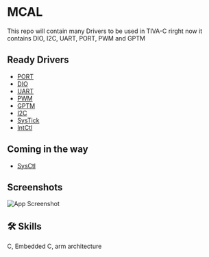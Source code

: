 
# MCAL 

This repo will contain many Drivers to be used in TIVA-C 
rirght now it contains DIO, I2C, UART, PORT, PWM and GPTM
## Ready Drivers
- [PORT](TIVA_C_MCAL/Mcal/PORT/)
- [DIO](TIVA_C_MCAL/Mcal/DIO/)
- [UART](TIVA_C_MCAL/Mcal/UART/)
- [PWM](TIVA_C_MCAL/Mcal/PWM/)
- [GPTM](TIVA_C_MCAL/Mcal/GPT/)
- [I2C](TIVA_C_MCAL/Mcal/I2C/)
- [SysTick](TIVA_C_MCAL/Mcal/SysTick/)
- [IntCtl](TIVA_C_MCAL/Mcal/IntCtrl)
## Coming in the way
- [SysCtl](TIVA_C_MCAL/Mcal/SysCtl/)



## Screenshots

![App Screenshot](https://via.placeholder.com/468x300?text=App+Screenshot+Here)


## 🛠 Skills
C, Embedded C, arm architecture

